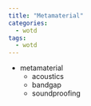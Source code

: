 ```yaml
---
title: "Metamaterial"
categories:
  - wotd
tags:
  - wotd
---
```


* metamaterial
	- acoustics
	- bandgap
	- soundproofing
